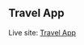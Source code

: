 ## Travel App

Live site: <a href="https://travel-app-three-alpha.vercel.app/" target="_blank">Travel App</a>
